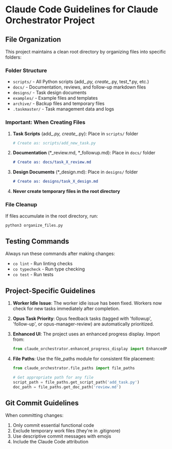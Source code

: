 # Claude Code Guidelines for Claude Orchestrator Project

## File Organization

This project maintains a clean root directory by organizing files into specific folders:

### Folder Structure
- `scripts/` - All Python scripts (add_*.py, create_*.py, test_*.py, etc.)
- `docs/` - Documentation, reviews, and follow-up markdown files
- `designs/` - Task design documents
- `examples/` - Example files and templates
- `archive/` - Backup files and temporary files
- `.taskmaster/` - Task management data and logs

### Important: When Creating Files

1. **Task Scripts** (add_*.py, create_*.py): Place in `scripts/` folder
   ```python
   # Create as: scripts/add_new_task.py
   ```

2. **Documentation** (*_review.md, *_followup.md): Place in `docs/` folder
   ```markdown
   # Create as: docs/task_X_review.md
   ```

3. **Design Documents** (*_design.md): Place in `designs/` folder
   ```markdown
   # Create as: designs/task_X_design.md
   ```

4. **Never create temporary files in the root directory**

### File Cleanup

If files accumulate in the root directory, run:
```bash
python3 organize_files.py
```

## Testing Commands

Always run these commands after making changes:
- `co lint` - Run linting checks
- `co typecheck` - Run type checking
- `co test` - Run tests

## Project-Specific Guidelines

1. **Worker Idle Issue**: The worker idle issue has been fixed. Workers now check for new tasks immediately after completion.

2. **Opus Task Priority**: Opus feedback tasks (tagged with 'followup', 'follow-up', or opus-manager-review) are automatically prioritized.

3. **Enhanced UI**: The project uses an enhanced progress display. Import from:
   ```python
   from claude_orchestrator.enhanced_progress_display import EnhancedProgressDisplay
   ```

4. **File Paths**: Use the file_paths module for consistent file placement:
   ```python
   from claude_orchestrator.file_paths import file_paths
   
   # Get appropriate path for any file
   script_path = file_paths.get_script_path('add_task.py')
   doc_path = file_paths.get_doc_path('review.md')
   ```

## Git Commit Guidelines

When committing changes:
1. Only commit essential functional code
2. Exclude temporary work files (they're in .gitignore)
3. Use descriptive commit messages with emojis
4. Include the Claude Code attribution